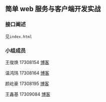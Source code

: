 ## 简单 web 服务与客户端开发实战

### 接口阐述

见`index.html`

### 小组成员

王俊焕 17308154 [博客]()

温鸿玮 17308164 [博客]()

颜屹豪 17308195 [博客]()

王鑫基 17309084 [博客]()





